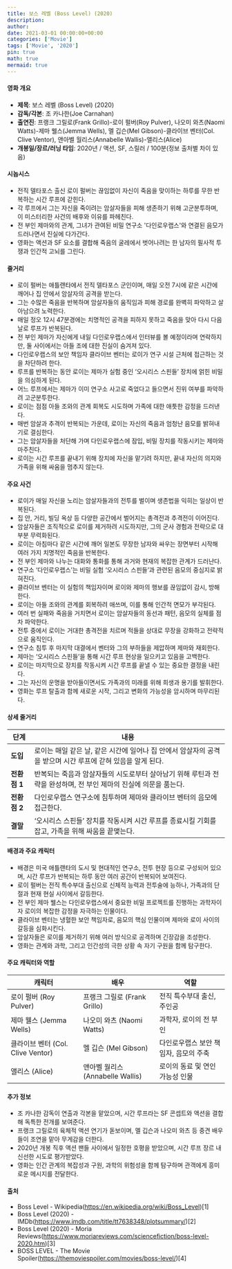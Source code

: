 ```yaml
---
title: 보스 레벨 (Boss Level) (2020)
description: 
author: 
date: 2021-03-01 00:00:00+00:00
categories: ['Movie']
tags: ['Movie', '2020']
pin: true
math: true
mermaid: true
---
```

#### 영화 개요

- **제목**: 보스 레벨 (Boss Level) (2020)  
- **감독/각본**: 조 카나한(Joe Carnahan)  
- **출연진**: 프랭크 그릴로(Frank Grillo)-로이 펄버(Roy Pulver), 나오미 와츠(Naomi Watts)-제마 웰스(Jemma Wells), 멜 깁슨(Mel Gibson)-클라이브 벤터(Col. Clive Ventor), 앤아벨 월리스(Annabelle Wallis)-앨리스(Alice)  
- **개봉일/장르/러닝 타임**: 2020년 / 액션, SF, 스릴러 / 100분(정보 출처별 차이 있음)  

#### 시놉시스

- 전직 델타포스 출신 로이 펄버는 끊임없이 자신이 죽음을 맞이하는 하루를 무한 반복하는 시간 루프에 갇힌다.  
- 각 루프에서 그는 자신을 죽이려는 암살자들을 피해 생존하기 위해 고군분투하며, 이 미스터리한 사건의 배후와 이유를 파헤친다.  
- 전 부인 제마와의 관계, 그녀가 관여된 비밀 연구소 '다인로우랩스'와 연결된 음모가 드러나면서 진실에 다가간다.  
- 영화는 액션과 SF 요소를 결합해 죽음의 굴레에서 벗어나려는 한 남자의 필사적 투쟁과 인간적 고뇌를 그린다.  

#### 줄거리

- 로이 펄버는 애틀랜타에서 전직 델타포스 군인이며, 매일 오전 7시에 같은 시간에 깨어나 집 안에서 암살자의 공격을 받는다.  
- 그는 수많은 죽음을 반복하며 암살자들의 움직임과 피해 경로를 완벽히 파악하고 살아남으려 노력한다.  
- 매일 정오 12시 47분경에는 치명적인 공격을 피하지 못하고 죽음을 맞아 다시 다음 날로 루프가 반복된다.  
- 전 부인 제마가 자신에게 내일 다인로우랩스에서 인터뷰를 볼 예정이라며 연락하지만, 둘 사이에서는 아들 조에 대한 진실이 숨겨져 있다.  
- 다인로우랩스의 보안 책임자 클라이브 벤터는 로이가 연구 시설 근처에 접근하는 것을 차단하려 한다.  
- 루프를 반복하는 동안 로이는 제마가 실험 중인 ‘오시리스 스핀들’ 장치에 얽힌 비밀을 의심하게 된다.  
- 어느 루프에서는 제마가 이미 연구소 사고로 죽었다고 들으면서 진위 여부를 파악하려 고군분투한다.  
- 로이는 점점 아들 조와의 관계 회복도 시도하며 가족에 대한 애틋한 감정을 드러낸다.  
- 매번 암살과 추격이 반복되는 가운데, 로이는 자신의 죽음과 엄청난 음모를 밝혀내기로 결심한다.  
- 그는 암살자들을 처단해 가며 다인로우랩스에 잠입, 비밀 장치를 작동시키는 제마와 마주친다.  
- 로이는 시간 루프를 끝내기 위해 장치에 자신을 맡기려 하지만, 끝내 자신의 의지와 가족을 위해 싸움을 멈추지 않는다.  

#### 주요 사건

- 로이가 매일 자신을 노리는 암살자들과의 전투를 벌이며 생존법을 익히는 일상이 반복된다.  
- 집 안, 거리, 빌딩 옥상 등 다양한 공간에서 벌어지는 총격전과 추격전이 이어진다.  
- 암살자들은 조직적으로 로이를 제거하려 시도하지만, 그의 군사 경험과 전략으로 대부분 무력화된다.  
- 로이는 아침마다 같은 시간에 깨어 일본도 무장한 남자와 싸우는 장면부터 시작해 여러 가지 치명적인 죽음을 반복한다.  
- 전 부인 제마와 나누는 대화와 통화를 통해 과거와 현재의 복잡한 관계가 드러난다.  
- 연구소 ‘다인로우랩스’는 비밀 실험 ‘오시리스 스핀들’과 관련된 음모의 중심지로 밝혀진다.  
- 클라이브 벤터는 이 실험의 책임자이며 로이와 제마의 행보를 끊임없이 감시, 방해한다.  
- 로이는 아들 조와의 관계를 회복하려 애쓰며, 이를 통해 인간적 면모가 부각된다.  
- 여러 번 실패와 죽음을 거치면서 로이는 암살자들의 동선과 패턴, 음모의 실체를 점차 파악한다.  
- 전투 중에서 로이는 거대한 총격전을 치르며 적들을 상대로 무장을 강화하고 전략적으로 움직인다.  
- 연구소 침투 후 마지막 대결에서 벤터와 그의 부하들을 제압하며 제마와 재회한다.  
- 제마는 ‘오시리스 스핀들’을 통해 시간 루프 현상을 일으키고 있음을 고백한다.  
- 로이는 마지막으로 장치를 작동시켜 시간 루프를 끝낼 수 있는 중요한 결정을 내린다.  
- 그는 자신의 운명을 받아들이면서도 가족과의 미래를 위해 희생과 용기를 발휘한다.  
- 영화는 루프 탈출과 함께 새로운 시작, 그리고 변화의 가능성을 암시하며 마무리된다.  

#### 상세 줄거리

| **단계**    | **내용**                                                          |
|-------------|-------------------------------------------------------------------|
| **도입**    | 로이는 매일 같은 날, 같은 시간에 일어나 집 안에서 암살자의 공격을 받으며 시간 루프에 갇혀 있음을 알게 된다.   |
| **전환점 1** | 반복되는 죽음과 암살자들의 시도로부터 살아남기 위해 루틴과 전략을 완성하며, 전 부인 제마의 진실에 의문을 품는다.  |
| **전환점 2** | 다인로우랩스 연구소에 침투하며 제마와 클라이브 벤터의 음모에 접근한다.                                |
| **결말**    | ‘오시리스 스핀들’ 장치를 작동시켜 시간 루프를 종료시킬 기회를 잡고, 가족을 위해 싸움을 끝맺는다.           |

#### 배경과 주요 캐릭터

- 배경은 미국 애틀랜타의 도시 및 현대적인 연구소, 전투 현장 등으로 구성되어 있으며, 시간 루프가 반복되는 하루 동안 여러 공간이 반복되어 보여진다.  
- 로이 펄버는 전직 특수부대 출신으로 신체적 능력과 전투술에 능하나, 가족과의 단절과 현재 현실 사이에서 갈등한다.  
- 전 부인 제마 웰스는 다인로우랩스에서 중요한 비밀 프로젝트를 진행하는 과학자이자 로이의 복잡한 감정을 자극하는 인물이다.  
- 클라이브 벤터는 냉혈한 보안 책임자로, 음모의 핵심 인물이며 제마와 로이 사이의 갈등을 심화시킨다.  
- 암살자들은 로이를 제거하기 위해 여러 방식으로 공격하며 긴장감을 조성한다.  
- 영화는 관계와 과학, 그리고 인간성의 극한 상황 속 자기 구원을 함께 탐구한다.  

#### 주요 캐릭터와 역할

| **캐릭터**          | **배우**          | **역할**                          |
|---------------------|-------------------|---------------------------------|
| 로이 펄버 (Roy Pulver)     | 프랭크 그릴로 (Frank Grillo)   | 전직 특수부대 출신, 주인공         |
| 제마 웰스 (Jemma Wells)  | 나오미 와츠 (Naomi Watts)       | 과학자, 로이의 전 부인              |
| 클라이브 벤터 (Col. Clive Ventor) | 멜 깁슨 (Mel Gibson)         | 다인로우랩스 보안 책임자, 음모의 주축  |
| 앨리스 (Alice)          | 앤아벨 월리스 (Annabelle Wallis)| 로이의 동료 및 연인 가능성 인물        |

#### 추가 정보

- 조 카나한 감독이 연출과 각본을 맡았으며, 시간 루프라는 SF 콘셉트와 액션을 결합해 독특한 전개를 보여준다.  
- 프랭크 그릴로의 육체적 액션 연기가 돋보이며, 멜 깁슨과 나오미 와츠 등 중견 배우들이 조연을 맡아 무게감을 더한다.  
- 2020년 개봉 직후 액션 팬들 사이에서 일정한 호평을 받았으며, 시간 루프 장르 내 신선한 시도로 평가받았다.  
- 영화는 인간 관계의 복잡성과 구원, 과학의 위험성을 함께 탐구하며 관객에게 흥미로운 메시지를 전달한다.  

#### 출처

- Boss Level - Wikipedia(https://en.wikipedia.org/wiki/Boss_Level)[1]  
- Boss Level (2020) - IMDb(https://www.imdb.com/title/tt7638348/plotsummary/)[2]  
- Boss Level (2020) - Moria Reviews(https://www.moriareviews.com/sciencefiction/boss-level-2020.htm)[3]  
- BOSS LEVEL - The Movie Spoiler(https://themoviespoiler.com/movies/boss-level/)[4]
